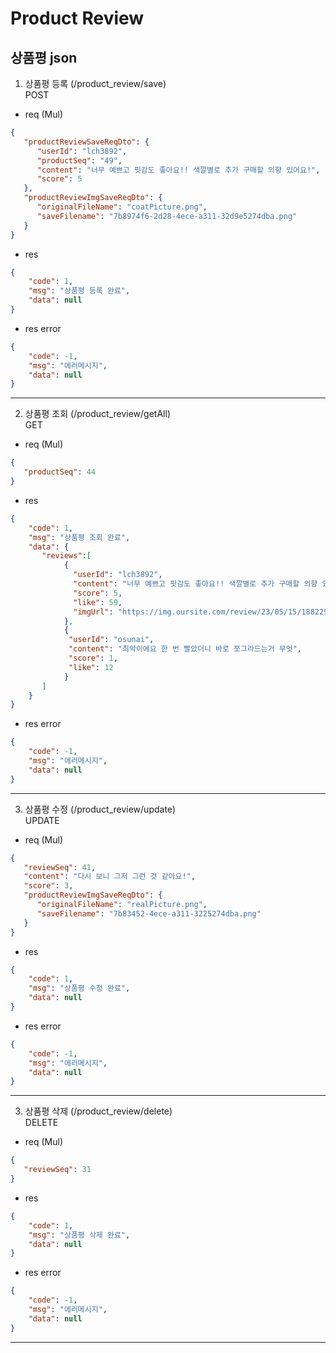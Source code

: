 # Product Review

## 상품평 json

1. 상품평 등록 (/product_review/save)  
   POST

- req (Mul)

```json
{
   "productReviewSaveReqDto": {
      "userId": "lch3892",
      "productSeq": "49",
      "content": "너무 예쁘고 핏감도 좋아요!! 색깔별로 추가 구매할 의향 있어요!",
      "score": 5
   },
   "productReviewImgSaveReqDto": {
      "originalFileName": "coatPicture.png",
      "saveFilename": "7b8974f6-2d28-4ece-a311-32d9e5274dba.png"
   }
}
```

- res

```json
{
	"code": 1,
	"msg": "상품평 등록 완료",
	"data": null
}
```

- res error

```json
{
	"code": -1,
	"msg": "에러메시지",
	"data": null
}
```

---
2. 상품평 조회 (/product_review/getAll)    
   GET

- req (Mul)

```json
{
   "productSeq": 44
}
```

- res

```json
{
	"code": 1,
	"msg": "상품평 조회 완료",
	"data": {
       "reviews":[
            {
              "userId": "lch3892",
              "content": "너무 예쁘고 핏감도 좋아요!! 색깔별로 추가 구매할 의향 있어요!",
              "score": 5,
              "like": 59,
              "imgUrl": "https://img.oursite.com/review/23/05/15/18822998f3c_tackmy.jpg"
            },
            { 
             "userId": "osunai",
             "content": "최악이에요 한 번 빨았더니 바로 쪼그라드는거 무엇",
             "score": 1,
             "like": 12
            }
       ]
    }
}
```

- res error

```json
{
	"code": -1,
	"msg": "에러메시지",
	"data": null
}
```

---
3. 상품평 수정 (/product_review/update)    
   UPDATE

- req (Mul)

```json
{
   "reviewSeq": 41,
   "content": "다시 보니 그저 그런 것 같아요!",
   "score": 3,
   "productReviewImgSaveReqDto": {
      "originalFileName": "realPicture.png",
      "saveFilename": "7b83452-4ece-a311-3225274dba.png"
   }
}
```

- res

```json
{
	"code": 1,
	"msg": "상품평 수정 완료",
	"data": null
}
```

- res error

```json
{
	"code": -1,
	"msg": "에러메시지",
	"data": null
}
```
---
3. 상품평 삭제 (/product_review/delete)    
   DELETE

- req (Mul)

```json
{
   "reviewSeq": 31
}
```

- res

```json
{
	"code": 1,
	"msg": "상품평 삭제 완료",
	"data": null
}
```

- res error

```json
{
	"code": -1,
	"msg": "에러메시지",
	"data": null
}
```
---